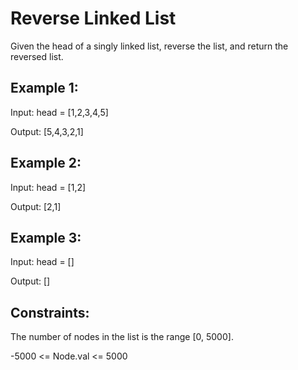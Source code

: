 # Reverse Linked List

Given the head of a singly linked list, reverse the list, and return the reversed list.

## Example 1:

Input: head = [1,2,3,4,5]

Output: [5,4,3,2,1]

## Example 2:

Input: head = [1,2]

Output: [2,1]

## Example 3:

Input: head = []

Output: []

## Constraints:

The number of nodes in the list is the range [0, 5000].

-5000 <= Node.val <= 5000
